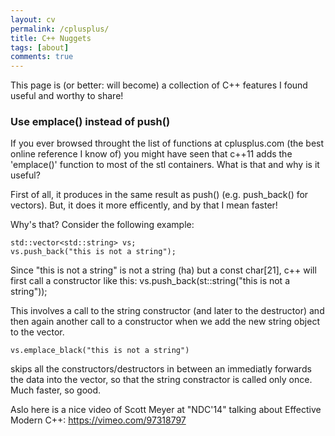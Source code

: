 ```yaml
---
layout: cv
permalink: /cplusplus/
title: C++ Nuggets
tags: [about]
comments: true
---
```

This page is (or better: will become) a collection of C++ features I found useful and worthy to share!

### Use emplace() instead of push()
If you ever browsed throught the list of functions at cplusplus.com (the best online reference I know of) you might have seen that c++11 adds the 'emplace()' function to most of the stl containers. What is that and why is it useful?

First of all, it produces in the same result as push() (e.g. push_back() for vectors).
But, it does it more efficently, and by that I mean faster!

Why's that? Consider the following example:

```
std::vector<std::string> vs;
vs.push_back("this is not a string");
```

Since "this is not a string" is not a string (ha) but a const char[21], c++ will first call a constructor like this:
vs.push_back(st::string("this is not a string"));

This involves a call to the string constructor (and later to the destructor) and then again another call to a constructor when we add the new string object to the vector.

```
vs.emplace_black("this is not a string")
```

skips all the constructors/destructors in between an immediatly forwards the data into the vector, so that the string constractor is called only once. Much faster, so good. 

Aslo here is a nice video of Scott Meyer at "NDC'14" talking about Effective Modern C++:
https://vimeo.com/97318797
